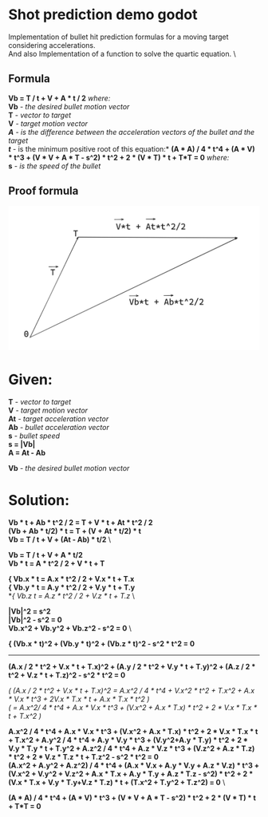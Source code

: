 # Shot prediction demo godot
Implementation of bullet hit prediction formulas for a moving target considering accelerations. \
And also Implementation of a function to solve the quartic equation. \

## Formula
**Vb = T / t + V + A * t / 2** *where:* \
**Vb** *- the desired bullet motion vector* \
**T** *- vector to target* \
**V** *- target motion vector \
**A** *- is the difference between the acceleration vectors of the bullet and the target* \
**t*** - is the minimum positive root of this equation:* **(A * A) / 4 * t^4 + (A * V) * t^3 + (V * V + A * T - s^2) * t^2 + 2 * (V * T) * t + T*T = 0** *where:* \
**s** *- is the speed of the bullet*

## Proof formula
![Scheme](docs/Scheme.png)
# Given:
**T** *- vector to target* \
**V** *- target motion vector* \
**At** *- target acceleration vector* \
**Ab** *- bullet acceleration vector* \
**s** *- bullet speed*\
**s = |Vb|**\
**A = At - Ab**

**Vb** *- the desired bullet motion vector*

# Solution:
**Vb * t + Ab * t^2 / 2 = T + V * t + At * t^2 / 2** \
**(Vb + Ab * t/2) * t = T + (V + At * t/2) * t** \
**Vb = T / t + V + (At - Ab) * t/2** \

**Vb = T / t + V + A * t/2** \
**Vb * t = A * t^2 / 2 + V * t + T**

**{ Vb.x * t = A.x * t^2 / 2 + V.x * t + T.x** \
**{ Vb.y * t = A.y * t^2 / 2 + V.y * t + T.y** \
**{ Vb.z  *t = A.z * t^2 / 2 + V.z * t + T.z** \


**|Vb|^2 = s^2** \
**|Vb|^2 - s^2 = 0** \
**Vb.x^2 + Vb.y^2 + Vb.z^2 - s^2 = 0** \

**{ (Vb.x * t)^2 + (Vb.y * t)^2 + (Vb.z * t)^2 - s^2 * t^2 = 0**
***
**(A.x / 2 * t^2 + V.x * t + T.x)^2 + (A.y / 2 * t^2 + V.y * t + T.y)^2 + (A.z / 2 * t^2 + V.z * t + T.z)^2 - s^2 * t^2 = 0**

*( (A.x / 2 * t^2 + V.x * t + T.x)^2 = A.x^2 / 4 * t^4 + V.x^2 * t^2 + T.x^2 + A.x * V.x * t^3 + 2V.x * T.x * t + A.x * T.x * t^2 )* \
*( = A.x^2/ 4 * t^4 + A.x * V.x * t^3 + (V.x^2 + A.x * T.x) * t^2 + 2 * V.x * T.x * t + T.x^2 )*

**A.x^2 / 4 * t^4 + A.x * V.x * t^3 + (V.x^2 + A.x * T.x) * t^2 + 2 * V.x * T.x * t + T.x^2  +  A.y^2 / 4 * t^4 + A.y * V.y * t^3 + (V.y^2+A.y * T.y) * t^2 + 2 * V.y * T.y * t + T.y^2  +  A.z^2 / 4 * t^4 + A.z * V.z * t^3 + (V.z^2 + A.z * T.z) * t^2 + 2 * V.z * T.z * t + T.z^2  -  s^2 * t^2 = 0** \
**(A.x^2 + A.y^2 + A.z^2) / 4 * t^4 + (A.x * V.x + A.y * V.y + A.z * V.z) * t^3 + (V.x^2 + V.y^2 + V.z^2 + A.x * T.x + A.y * T.y + A.z * T.z - s^2) * t^2 + 2 * (V.x * T.x + V.y * T.y+V.z * T.z) * t + (T.x^2 + T.y^2 + T.z^2) = 0** \
 
**(A * A) / 4 * t^4 + (A * V) * t^3 + (V * V + A * T - s^2) * t^2 + 2 * (V * T) * t + T*T = 0**
